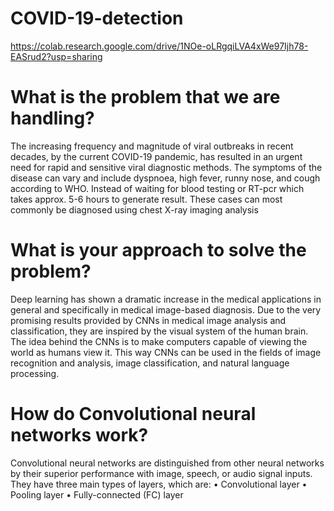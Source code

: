 # COVID-19-detection
https://colab.research.google.com/drive/1NOe-oLRgqiLVA4xWe97Ijh78-EASrud2?usp=sharing
# What is the problem that we are handling?
The increasing frequency and magnitude of viral outbreaks in recent decades, by the current
COVID-19 pandemic, has resulted in an urgent need for rapid and sensitive viral diagnostic
methods. The symptoms of the disease can vary and include dyspnoea, high fever, runny
nose, and cough according to WHO. Instead of waiting for blood testing or RT-pcr which
takes approx. 5-6 hours to generate result. These cases can most commonly be diagnosed
using chest X-ray imaging analysis
# What is your approach to solve the problem?
Deep learning has shown a dramatic increase in the medical applications in general and
specifically in medical image-based diagnosis. Due to the very promising results provided by
CNNs in medical image analysis and classification, they are inspired by the visual system of
the human brain. The idea behind the CNNs is to make computers capable of viewing the
world as humans view it. This way CNNs can be used in the fields of image recognition and
analysis, image classification, and natural language processing.
# How do Convolutional neural networks work?
Convolutional neural networks are distinguished from other neural networks by their superior
performance with image, speech, or audio signal inputs. They have three main types of
layers, which are:
• Convolutional layer
• Pooling layer
• Fully-connected (FC) layer

